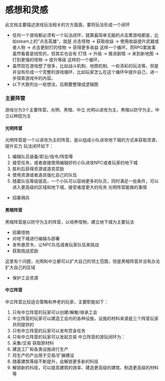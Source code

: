 # 感想和灵感
此文档主要描述游戏玩法相关的方方面面，要将玩法形成一个闭环

- 任何一个游戏都必须有一个玩法闭环，就算最简单无脑的点击累游戏都是，比如steam上的”点击英雄“，就是 点击怪物 -> 获取收益 -> 使用收益提升武器或者人物 -> 点击更耐打的怪物 -> 获得更多收益 这样一个循环。而RPG累故事虽然看着是线性的，但其实也会有 打怪 -> 升级 -> 推进剧情 -> 来到新地图 -> 打到更强的怪物 -> 提升等级 这样的一个循环。
- 虽然现在游戏想了很多，比如战斗机制、地图机制、一些添彩的玩法等，但是并没有形成一个完整的游戏循环，比如玩家怎么在这个循环中提升自己，进一步探索游戏中的内容。
- 以下大致列出一些想法，后期要整理成逻辑图

### 主要阵营
游戏分为3个主要阵营，光明、黑暗、中立
光明以进攻为主，黑暗以防守为主，中立以种田为主

#### 光明阵营
光明阵营是一个以进攻为主的阵营，是以组成小队进攻地下城的方式来获取资源，提升实力
玩法闭环如下：
1. 编辑队员装备/职业/指令/阵型等
2. 接受任务，或者直接使用编辑好的小队进攻NPC或者玩家的地下城
3. 胜利后获得资源或道具奖励
4. 使用资源或者道具强化自己的队伍
5. 随着队伍等级提高，一个小队可以容纳更多的队员，同时满足一些条件，可以进入更高级的区域和地下城，接受难度更大的任务
光明阵营能做的事情
- 招募佣兵

#### 黑暗阵营
黑暗阵营是以防守为主的阵营，以培养怪物，建立地下城为主要玩法
- 招募怪物
- 对地下城进行编辑与部署
- 发布悬赏令，让NPC队伍或者玩家队伍来挑战
- 获取挑战奖励

这里有个问题，光明和中立都可以扩大自己的领土范围，但是黑暗阵营并没有办法扩大自己的区域

- 保护工会资源


#### 中立阵营
中立阵营比较适合策略和养老的玩家，主要职能如下：
1. 只有中立阵营的玩家可以创建/解散/继承工会
2. 中立阵营的玩家可以建造工会内的各种设施，设施的材料来源是三个阵营玩家共同提供的
3. 只有中立阵营的玩家可以发布赏金任务
4. 只有中立阵营的玩家可以发起交易
中立阵营的游玩闭环为：
1. 采集/交易 获取原材料
2. 建造工厂和各类设施进行生产
3. 将生产的产出用于交易/扩展建设
4. 随着建筑等级不断提升，会解锁更多新的科技
5. 解锁新的科技，可以提高建筑的效率、建造更高级的建筑、制造更高级的材料等